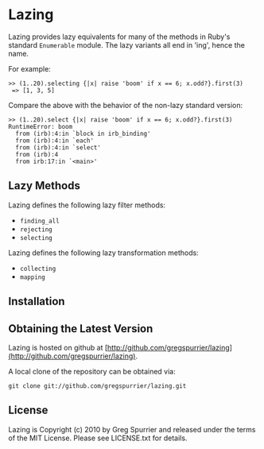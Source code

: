 # Lazing
Lazing provides lazy equivalents for many of the methods in Ruby's standard
`Enumerable` module.  The lazy variants all end in 'ing', hence the name.

For example:

    >> (1..20).selecting {|x| raise 'boom' if x == 6; x.odd?}.first(3)
     => [1, 3, 5]

Compare the above with the behavior of the non-lazy standard version:

    >> (1..20).select {|x| raise 'boom' if x == 6; x.odd?}.first(3)
    RuntimeError: boom
      from (irb):4:in `block in irb_binding'
      from (irb):4:in `each'
      from (irb):4:in `select'
      from (irb):4
      from irb:17:in `<main>'

## Lazy Methods
Lazing defines the following lazy filter methods:

* `finding_all`
* `rejecting`
* `selecting`

Lazing defines the following lazy transformation methods:

* `collecting`
* `mapping`

## Installation

## Obtaining the Latest Version
Lazing is hosted on github at
[http://github.com/gregspurrier/lazing](http://github.com/gregspurrier/lazing).

A local clone of the repository can be obtained via:

    git clone git://github.com/gregspurrier/lazing.git

## License
Lazing is Copyright (c) 2010 by Greg Spurrier and released under the terms of
the MIT License. Please see LICENSE.txt for details.



